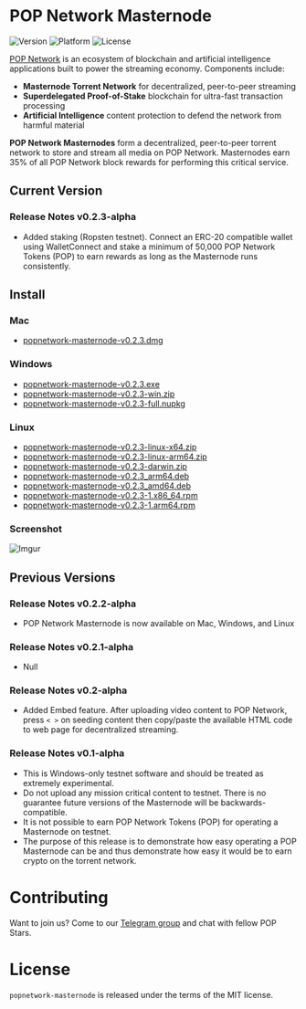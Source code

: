 # POP Network Masternode

![Version](https://img.shields.io/badge/version-0.2.3--alpha-orange) ![Platform](https://img.shields.io/badge/platform-mac%20%7C%20win%20%7C%20linux-lightgrey) ![License](https://img.shields.io/badge/license-MIT-green) 

[POP Network](https://thepopnetwork.org/?utm_source=github&utm_medium=referral&utm_campaign=masternode-release) is an ecosystem of blockchain and artificial intelligence applications built to power the streaming economy. Components include:
- **Masternode Torrent Network** for decentralized, peer-to-peer streaming
- **Superdelegated Proof-of-Stake** blockchain for ultra-fast transaction processing
- **Artificial Intelligence** content protection to defend the network from harmful material

**POP Network Masternodes** form a decentralized, peer-to-peer torrent network to store and stream all media on POP Network. Masternodes earn 35% of all POP Network block rewards for performing this critical service.

## Current Version

### Release Notes v0.2.3-alpha
- Added staking (Ropsten testnet). Connect an ERC-20 compatible wallet using WalletConnect and stake a minimum of 50,000 POP Network Tokens (POP) to earn rewards as long as the Masternode runs consistently.

## Install

### Mac
* [popnetwork-masternode-v0.2.3.dmg](https://thepopnetwork.org/releases/popnetwork-masternode-v0.2.3-alpha/popnetwork-masternode-v0.2.3.dmg)

### Windows
* [popnetwork-masternode-v0.2.3.exe](https://thepopnetwork.org/releases/popnetwork-masternode-v0.2.3-alpha/popnetwork-masternode-v0.2.3.exe)
* [popnetwork-masternode-v0.2.3-win.zip](https://thepopnetwork.org/releases/popnetwork-masternode-v0.2.3-alpha/popnetwork-masternode-v0.2.3-win.zip)
* [popnetwork-masternode-v0.2.3-full.nupkg](https://thepopnetwork.org/releases/popnetwork-masternode-v0.2.3-alpha/popnetwork-masternode-v0.2.3-full.nupkg)

### Linux
* [popnetwork-masternode-v0.2.3-linux-x64.zip](https://thepopnetwork.org/releases/popnetwork-masternode-v0.2.3-alpha/popnetwork-masternode-v0.2.3-linux-x64.zip)
* [popnetwork-masternode-v0.2.3-linux-arm64.zip](https://thepopnetwork.org/releases/popnetwork-masternode-v0.2.3-alpha/popnetwork-masternode-v0.2.3-linux-arm64.zip)
* [popnetwork-masternode-v0.2.3-darwin.zip](https://thepopnetwork.org/releases/popnetwork-masternode-v0.2.3-alpha/popnetwork-masternode-v0.2.3-darwin.zip)
* [popnetwork-masternode-v0.2.3_arm64.deb](https://thepopnetwork.org/releases/popnetwork-masternode-v0.2.3-alpha/popnetwork-masternode-v0.2.3_arm64.deb)
* [popnetwork-masternode-v0.2.3_amd64.deb](https://thepopnetwork.org/releases/popnetwork-masternode-v0.2.3-alpha/popnetwork-masternode-v0.2.3_amd64.deb)
* [popnetwork-masternode-v0.2.3-1.x86_64.rpm](https://thepopnetwork.org/releases/popnetwork-masternode-v0.2.3-alpha/popnetwork-masternode-v0.2.3-1.x86_64.rpm)
* [popnetwork-masternode-v0.2.3-1.arm64.rpm](https://thepopnetwork.org/releases/popnetwork-masternode-v0.2.3-alpha/popnetwork-masternode-v0.2.3-1.arm64.rpm)

### Screenshot

![Imgur](https://i.imgur.com/qE95SKI.gif)

## Previous Versions

### Release Notes v0.2.2-alpha
- POP Network Masternode is now available on Mac, Windows, and Linux

### Release Notes v0.2.1-alpha
- Null

### Release Notes v0.2-alpha
- Added Embed feature. After uploading video content to POP Network, press `< >` on seeding content then copy/paste the available HTML code to web page for decentralized streaming.

### Release Notes v0.1-alpha
- This is Windows-only testnet software and should be treated as extremely experimental.
- Do not upload any mission critical content to testnet. There is no guarantee future versions of the Masternode will be backwards-compatible.
- It is not possible to earn POP Network Tokens (POP) for operating a Masternode on testnet.
- The purpose of this release is to demonstrate how easy operating a POP Masternode can be and thus demonstrate how easy it would be to earn crypto on the torrent network.

# Contributing

Want to join us? Come to our [Telegram group](https://t.me/popnetwork) and chat with fellow POP Stars.

# License

`popnetwork-masternode` is released under the terms of the MIT license.
